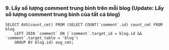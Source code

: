 ### 9. Lấy số lượng comment trung bình trên mỗi blog (Update: Lấy số lượng comment trung bình của tất cả blog)
```mysql
SELECT AVG(count_cmt) FROM (SELECT COUNT(`comment`.id) count_cmt FROM blog 
	LEFT JOIN `comment` ON (`comment`.target_id = blog.id && `comment`.target_table = 'blog') 
    GROUP BY blog.id) avg_cmt;
```
